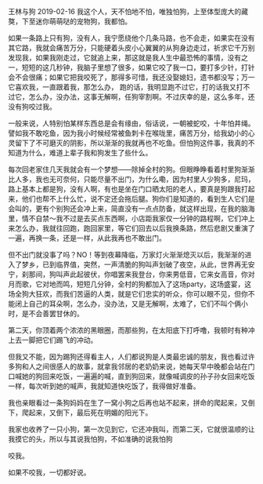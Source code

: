 王林与狗
2019-02-16
我这个人，天不怕地不怕，唯独怕狗，上至体型庞大的藏獒，下至迷你萌萌哒的宠物狗，我都怕。

如果一条路上只有狗，没有人，我宁愿绕他个几条马路，也不会走，如果实在没有其它路，我就会痛苦万分，只能硬着头皮小心翼翼的从狗身边走过，祈求它千万别发现我，如果我刚走过，它就追上来，那这就是我人生中最恐怖的事情，没有之一，短短的这几秒钟，我脑子里想了很多，如果它咬了我一口，要打多少针，打针会不会很痛；如果它把我咬死了，那得多可惜，我还没娶媳妇，遗书都没写；万一它喜欢我，一直跟着我，那怎么办， 跑的话，我明显跑不过它，打的话我又打不过它，怎么办，没办法，这事无解啊，任狗宰割啊。不过庆幸的是，这么多年，还没有狗咬过我。

一般来说，人特别怕某样东西总是会有缘由，俗话说，一朝被蛇咬，十年怕井绳。譬如我不敢吃鱼，因为我小时候经常被鱼刺卡在喉咙里，痛苦万分，给我幼小的心灵留下了不可磨灭的阴影，所以渐渐的我就再也不吃鱼。但怕狗这件事，我真的不知道为什么，难道上辈子我和狗发生了些什么。

每次回老家住几天我就会有一个梦想——除掉全村的狗。但眼睁睁看着村里狗渐渐比人多，我也无可奈何，只能尽量不出门，为什么嘞，因为村里人少狗多，尼玛，路上基本上都是狗，没有人啊，有也是坐在门口晒太阳的老人，要真是狗跟我打起来，他们也帮不上什么忙，说不定还会拖后腿。狗你们是知道的，看到生人它们是会叫的，更有个别狗还会冲上来，简直没有一点点防备，就这样出现，在我的脑海里，情不自禁～我不过是去买点东西啊，小店距我家仅一分钟的路程啊，它们冲上来怎么办，我就往回跑，跑回家里，等它们回去以后我换条路，然后悲剧又重演了一遍，再换一条，还是一样，从此我再也不敢出门。

但不出门就没事了吗？NO！等到夜幕降临，万家灯火渐渐熄灭以后，我渐渐的进入了梦乡，已到临界值，突然，一声清脆的狗叫声划破了夜空，从此，世界再无安宁，刹那间，狗叫声此起彼伏，你唱罢来我登台，你来男低音，它来女高音，你对月而歌，它对地而鸣，短短几分钟，全村的狗都加入了这场party，这场盛宴，这场全狗大狂欢，而我们苦逼的人类，就是它们忠实的听众，你可以眼不见，但你不能闭上自己的耳朵啊，怎么办，没办法，又是无解啊，太难了，它们不叫个俩小时，是不会善罢甘休的。

第二天，你顶着两个浓浓的黑眼圈，而那些狗，在太阳底下打呼噜，我顿时有种冲上去一脚把它们踢飞的冲动。

但我又不能，因为踢狗还得看主人，人们都说狗是人类最忠诚的朋友，我也看过许多狗和人之间很感人的故事，就拿我邻居的老奶奶来说，她每天早中晚都会站在门口喊她的狗回来吃饭，一遍遍的喊，直到狗回来，就像喊调皮的孙子孙女回来吃饭一样，每次听到她的喊声，我就知道快吃饭了，我得做好准备。

我也亲眼看过一条狗妈妈在生了一窝小狗之后再也站不起来，拼命的爬起来，又倒下，爬起来，又倒下，最后死在明媚的阳光下。

我家也收养了一只小狗，第一次见到它，它还冲我叫，而第二天，它就很温顺的让我摸它的头，所以与其说我怕狗，不如准确的说我怕狗

咬我。

如果不咬我，一切都好说。